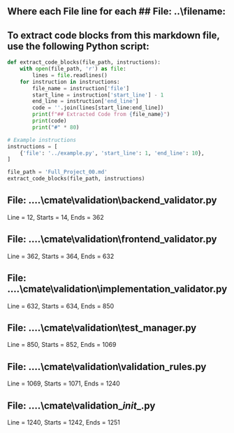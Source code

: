 ## Where each File line for each ## File: ..\filename: 

## To extract code blocks from this markdown file, use the following Python script:

```python
def extract_code_blocks(file_path, instructions):
    with open(file_path, 'r') as file:
        lines = file.readlines()
    for instruction in instructions:
        file_name = instruction['file']
        start_line = instruction['start_line'] - 1
        end_line = instruction['end_line']
        code = ''.join(lines[start_line:end_line])
        print(f"## Extracted Code from {file_name}")
        print(code)
        print("#" * 80)

# Example instructions
instructions = [
    {'file': '../example.py', 'start_line': 1, 'end_line': 10},
]

file_path = 'Full_Project_00.md'
extract_code_blocks(file_path, instructions)
```

## File: ..\..\cmate\validation\backend_validator.py
Line = 12, Starts = 14, Ends = 362

## File: ..\..\cmate\validation\frontend_validator.py
Line = 362, Starts = 364, Ends = 632

## File: ..\..\cmate\validation\implementation_validator.py
Line = 632, Starts = 634, Ends = 850

## File: ..\..\cmate\validation\test_manager.py
Line = 850, Starts = 852, Ends = 1069

## File: ..\..\cmate\validation\validation_rules.py
Line = 1069, Starts = 1071, Ends = 1240

## File: ..\..\cmate\validation\__init__.py
Line = 1240, Starts = 1242, Ends = 1251

